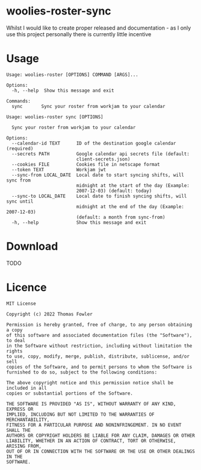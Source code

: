 woolies-roster-sync
===================

Whilst I would like to create proper released and documentation - as I only use
this project personally there is currently little incentive

[comment]: <> (TODO: Add badges [build, licence, version])

[comment]: <> (TODO: Add a short description)

# Usage

```shell
Usage: woolies-roster [OPTIONS] COMMAND [ARGS]...

Options:
  -h, --help  Show this message and exit

Commands:
  sync       Sync your roster from workjam to your calendar
```

```shell
Usage: woolies-roster sync [OPTIONS]

  Sync your roster from workjam to your calendar

Options:
  --calendar-id TEXT      ID of the destination google calendar (required)
  --secrets PATH          Google calendar api secrets file (default:
                          client-secrets.json)
  --cookies FILE          Cookies file in netscape format
  --token TEXT            Workjam jwt
  --sync-from LOCAL_DATE  Local date to start syncing shifts, will sync from
                          midnight at the start of the day (Example:
                          2007-12-03) (default: today)
  --sync-to LOCAL_DATE    Local date to finish syncing shifts, will sync until
                          midnight at the end of the day (Example: 2007-12-03)
                          (default: a month from sync-from)
  -h, --help              Show this message and exit

```

[comment]: <> (TODO: Add a simple explanation for usage)

# Download

TODO

[comment]: <> (TODO: Add a note on downloading)

# Licence

```
MIT License

Copyright (c) 2022 Thomas Fowler

Permission is hereby granted, free of charge, to any person obtaining a copy
of this software and associated documentation files (the "Software"), to deal
in the Software without restriction, including without limitation the rights
to use, copy, modify, merge, publish, distribute, sublicense, and/or sell
copies of the Software, and to permit persons to whom the Software is
furnished to do so, subject to the following conditions:

The above copyright notice and this permission notice shall be included in all
copies or substantial portions of the Software.

THE SOFTWARE IS PROVIDED "AS IS", WITHOUT WARRANTY OF ANY KIND, EXPRESS OR
IMPLIED, INCLUDING BUT NOT LIMITED TO THE WARRANTIES OF MERCHANTABILITY,
FITNESS FOR A PARTICULAR PURPOSE AND NONINFRINGEMENT. IN NO EVENT SHALL THE
AUTHORS OR COPYRIGHT HOLDERS BE LIABLE FOR ANY CLAIM, DAMAGES OR OTHER
LIABILITY, WHETHER IN AN ACTION OF CONTRACT, TORT OR OTHERWISE, ARISING FROM,
OUT OF OR IN CONNECTION WITH THE SOFTWARE OR THE USE OR OTHER DEALINGS IN THE
SOFTWARE.
```